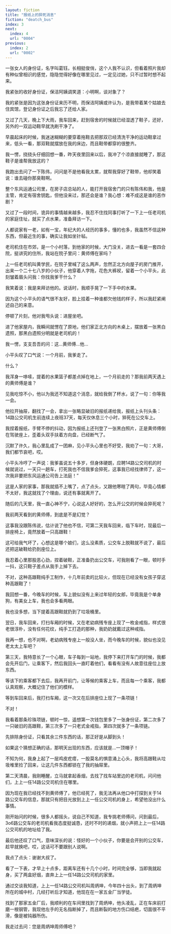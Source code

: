 ```yaml
---
layout: fiction
title: "报纸上的猝死消息"
fiction: "deatch_bus"
index: 3
next:
  index: 4
  url: "0004"
previous:
  index: 2
  url: "0002"
---
```

一张女人的身份证，名字叫葛钰，长相挺俊俏，这个人我不认识，但看着照片我却有种似曾相识的感觉，隐隐觉得好像在哪里见过，一定见过她，只不过暂时想不起来。

我紧张的收好身份证，保洁阿姨调笑道：小明啊，谈对象了？

我的紧张是因为这张身份证来历不明，而保洁阿姨或许认为，是我带着某个姑娘去住宾馆，登记身份证之后我忘了还给人家。

又过了几天，晚上下大雨，我车回来，赶到宿舍的时候就已经湿透了鞋子，还好，另外的一双运动鞋早就洗刷干净了。

早晨起床的时候，我迷迷糊糊的要穿着拖鞋去把那双已经清洗干净的运动鞋拿过来，低头一看，那双鞋就摆放在我的床边，而且鞋带都穿的很整齐。

我一愣，挠挠头仔细回想一番，昨天夜里回来以后，我冲了个凉直接就睡了，那这鞋子是谁帮我放这的？

我跑出去问了一下陈伟，问问是不是他看我太累，就帮我穿好了鞋带，他却笑着说：谁去碰你那臭鞋啊。

整个东风运通公司里，在房子店总站的人，能打开我宿舍门的只有陈伟和我，他是主管，肯定有宿舍钥匙，但他没来过，那还会是谁？我心想：难不成这是谁的恶作剧？

又过了一段时间，诡异的事情越来越多，我忍不住找同事打听了一下上一任老司机的家庭住址，就买了点水果，准备拜访一下。

人都说家有一老，如有一宝，年纪大的人经历的事多，懂的也多，我虽然不信这种东西，但最近生的事，确实让我如坐针毡。

老司机住在市郊，是一个小村落，到他家的时候，大门没关，进去一看是一套四合院，挺讲究的住所，我站在院子里问：黄师傅在家吗？

上一任老司机叫黄学民，在院子里喊了这么两声，忽然正北方向屋子的房门推开，出来一个二十七八岁的小伙子，他穿着人字拖，花色大裤衩，留着一个小平头，此刻皱着眉头问我：你找我爹干什么？

我笑着说：我是来拜访他的。说话时，我顺手晃了一下手中的水果。

因为这个小平头的语气很不友好，脸上挂着一种谁都欠他钱的样子，所以我赶紧阐述自己的来意。

停顿了片刻，他对我甩头说：进屋坐吧。

进了他家屋内，我瞬间就愣在了原地，他们家正北方向的木桌上，摆放着一张黑白遗照，那黑白遗照分明就是老司机的！

我一愣，支支吾吾的问：这...黄师傅...他...

小平头叹了口气说：一个月前，我爹走了。

什么？

我浑身一哆嗦，提着的水果篮子都差点掉在地上，一个月前走的？那我前两天遇上的黄师傅是谁？

见我吃惊不小，他以为我还不知道这个消息，就给我倒了杯水，说了一句：你等我一会。

他拉开抽屉，翻找了一会，拿出一张略显破旧的报纸递给我，报纸上头刊头条：14路公交司机生前连续上夜班37天，每天仅休息三个小时，猝死在公交车上。

我捏着报纸，手臂不停的抖动，因为报纸上还刊登了一张黑白照片，正是黄师傅倒在驾驶座上，歪着头双手扶着方向盘，已经断气了。

沉默了许久，我心里乱成了一团麻，见小平头心里也不好受，我劝了一句：大哥，我们都节哀吧，哎。

小平头冷哼了一声说：我爹虽说五十多岁，但身体硬朗，应聘14路公交司机的时候就说过，一天只一趟车，打死我也不信我爹会猝死，这事我已经找律师了，这一次我非要把东风运通公司告上法庭！”

这是人家的家事，那我就插不上嘴了，点了点头，又跟他寒暄了两句，毕竟心情都不太好，我这就找了个理由，说还有事就离开了。

随后的几天里，我一直心神不宁，心说这人好好的，怎么开公交的时候会猝死呢？

我前两天看到的黄师傅，到底是不是幻觉？

这事我没跟陈伟说，估计说了他也不信，可第二天我车回来，临下车时，现最后一排座椅上，竟然放着一只高跟鞋！

这可给我气坏了，心想这是哪个娘们，这么没素质，公交车上脱鞋就不说了，最后还把这破鞋给扔到座位上。

我忍着心里那股恶心劲，捏着破鞋，正准备扔出公交车，可我刚看了一眼，顿时手一抖，这只鞋子差点从我手上掉下去。

不对，这种高跟鞋纯手工制作，十几年前卖的比较火，但现在已经没有女孩子穿这种高跟鞋了！

我回想一番，今晚车的时候，车上貌似没有上来过年轻的女郎，毕竟我是个单身狗，有美女上车，我也会多看两眼。

我也没多想，当下提着高跟鞋就扔到了垃圾桶里。

翌日，我车回来，打扫车厢的时候，又在老幼病残专座上现了一枚金戒指，样式很老很淳朴，没有任何花纹，纯手工打造的那种，我奶奶就戴过这种戒指。

我再一想，也不对啊，老幼病残专座上一般没人坐，而今晚车的时候，貌似也没见老太太上车吧？

第三天，我特意长了一个心眼，车子每到一站地，我停下来打开车门的时候，我都会先开后门，让乘客下，然后我回头一直盯着他们，看看有没有人故意往座位上放东西。

等该下的乘客都下去后，我再开前门，让等候的乘客上车，而且每一个乘客，我都认真观察，大概记住了他们的模样。

等到车回来后，我打扫车厢，这一次又在后排座位上现了一条项链！

不对！

我看着那条珍珠项链，顿时一惊，遥想第一次钱包里多了一张身份证，第二次多了一只破旧的高跟鞋，第三次多了一只老式金戒指，第四次就多了一条项链。

先排除身份证，只看其余三件东西的话，那正好是从脚到头！

如果这个猜想正确的话，那明天出现的东西，应该就是...一顶帽子！

不知为何，我身上起了一层鸡皮疙瘩，一股莫名的惧意涌上心头，我将高跟鞋从垃圾堆里捡了回来，让这几件东西都锁在了我的抽屉里。

第二天清晨，我刚睡醒，立马就拿起香烟，去找了找车站里边的老司机，问问他们，上上一任14路公交司机住在哪里。

因为现在我已经找不到黄师傅了，他已经死了，我无法再从他口中打探到关于14路公交车的信息，那就只有把目光放到上上一任公交司机的身上，希望他没出什么事情。

刚开始问的时候，很多人都摇头，说自己不知道，我专挑老师傅问，问到最后，3o6路公交车的老司机看我态度挺诚恳，还时不时的递烟，就小声把上上一任14路公交司机的地址给了我。

最后他还叹了口气，意味深长的说：怪好的一个小伙子，你要是会开别的公交车，趁早就换吧，哎，这话可不要跟别人说啊。

我点了点头：谢谢大叔了。

看了一下表，才早上十点多，距离车还有十几个小时，时间完全够，当即我就起身，买了两盒好烟，直奔上上一任14路公交司机的家里。

通过交谈我知道，上上一任14路公交司机叫周炳坤，今年四十出头，到了周炳坤所在的城中村，几经打听后才知道，他现在在一家五金厂当学徒。

找到了那家五金厂后，我顺利的在车间里找到了周炳坤，他头凌乱，正在车床前打磨一根钢管，我现他左手的无名指断掉了，而且断裂的地方伤口结疤，切面很不平滑，像是被钝器所伤。

我走过去问：您是周炳坤周师傅吧？